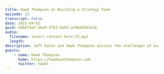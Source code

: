 ```yaml
---
title: Hawk Thompson on Building a Strategy Team
episode: 23
transcript: False
date: 2015-04-03
guid: e9b6f4af-ebe4-4783-ba93-ac9bd5bb1e16
audio: 
  filename: insert-content-here-23.mp3
  length: 
description: Jeff Eaton and Hawk Thompson discuss the challenges of building an agency&#039;s strategy practice, the joy of delivering a perfect editorial calendar, and the best first steps for a freshly-minted content strategist.
guests:
    - name: Hawk Thompson
      home: https://hawkeyethompson.com
      twitter: hawkt
---
```

